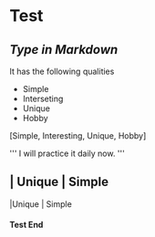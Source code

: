 # Test

## _Type in Markdown_

It has the following qualities
- Simple
- Interseting
- Unique
- Hobby

[Simple, Interesting, Unique, Hobby]

''' I will practice it daily now.
'''

| Unique | Simple
-----------------
|Unique | Simple

#### Test End
